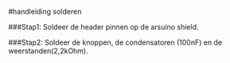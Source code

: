 #handleiding solderen

###Stap1:
Soldeer de header pinnen op de arsuino shield.

###Stap2:
Soldeer de knoppen, de condensatoren (100nF) en de weerstanden(2,2kOhm).

